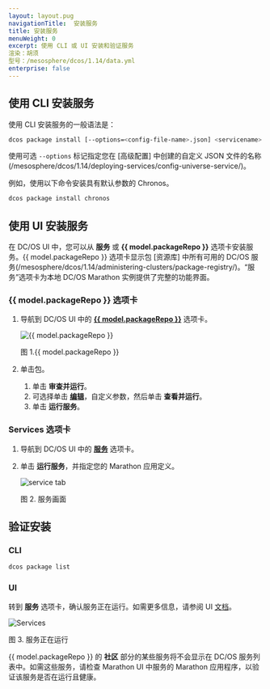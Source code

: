 ```yaml
---
layout: layout.pug
navigationTitle:  安装服务
title: 安装服务
menuWeight: 0
excerpt: 使用 CLI 或 UI 安装和验证服务
渲染：胡须
型号：/mesosphere/dcos/1.14/data.yml
enterprise: false
---
```


## 使用 CLI 安装服务

使用 CLI 安装服务的一般语法是：

```bash
dcos package install [--options=<config-file-name>.json] <servicename>
```

使用可选 `--options` 标记指定您在 [高级配置] 中创建的自定义 JSON 文件的名称(/mesosphere/dcos/1.14/deploying-services/config-universe-service/)。

例如，使用以下命令安装具有默认参数的 Chronos。

```bash
dcos package install chronos
```

## 使用 UI 安装服务

在 DC/OS UI 中，您可以从 **服务** 或 **{{ model.packageRepo }}** 选项卡安装服务。{{ model.packageRepo }} 选项卡显示包 [资源库] 中所有可用的 DC/OS 服务(/mesosphere/dcos/1.14/administering-clusters/package-registry/)。“服务”选项卡为本地 DC/OS Marathon 实例提供了完整的功能界面。


### {{ model.packageRepo }} 选项卡

1. 导航到 DC/OS UI 中的 [**{{ model.packageRepo }}**](/mesosphere/dcos/1.14/gui/catalog/) 选项卡。

    ![{{ model.packageRepo }}](/mesosphere/dcos/1.14/img/GUI-Catalog-Main_View-1_12.png)

    图 1.{{ model.packageRepo }} 

2. 单击包。
    1. 单击 **审查并运行**。
    2. 可选择单击 [**编辑**](/mesosphere/dcos/1.14/deploying-services/config-universe-service/)，自定义参数，然后单击 **查看并运行**。
    3. 单击 **运行服务**。

### Services 选项卡

1. 导航到 DC/OS UI 中的 [**服务**](/mesosphere/dcos/1.14/gui/services/) 选项卡。
1. 单击 **运行服务**，并指定您的 Marathon 应用定义。

    ![service tab](/mesosphere/dcos/1.14/img/GUI-Services-No_Services_Running-1_12.png)

    图 2. 服务画面

## 验证安装

###  CLI

```bash
dcos package list
```

### UI

转到 **服务** 选项卡，确认服务正在运行。如需更多信息，请参阅 UI [文档](/mesosphere/dcos/1.14/gui/services/)。

![Services](/mesosphere/dcos/1.14/img/GUI-Services-Running_Services_View-1_12.png)

图 3. 服务正在运行

{{ model.packageRepo }} 的 **社区** 部分的某些服务将不会显示在 DC/OS 服务列表中。如需这些服务，请检查 Marathon UI 中服务的 Marathon 应用程序，以验证该服务是否在运行且健康。
